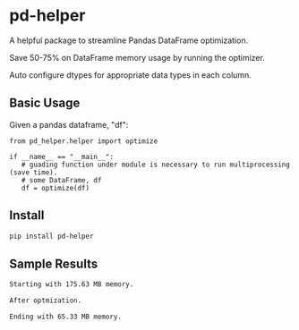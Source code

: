 # pd-helper
 
 A helpful package to streamline Pandas DataFrame optimization.
 
 Save 50-75% on DataFrame memory usage by running the optimizer. 
 
 Auto configure dtypes for appropriate data types in each column. 

## Basic Usage
 
 Given a pandas dataframe, "df":
 ```python3
 from pd_helper.helper import optimize
 
 if __name__ == "__main__":
    # guading function under module is necessary to run multiprocessing (save time).
    # some DataFrame, df
    df = optimize(df)
 ```
 
## Install
 ```bash
 pip install pd-helper
 ```

## Sample Results

```bash
Starting with 175.63 MB memory.

After optmization. 

Ending with 65.33 MB memory.
```
